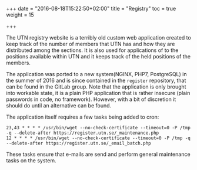 +++
date = "2016-08-18T15:22:50+02:00"
title = "Registry"
toc = true
weight = 15

+++

The UTN registry website is a terribly old custom web application created to
keep track of the number of members that UTN has and how they are distributed
among the sections. It is also used for applications of to the positions
available within UTN and it keeps track of the held positions of the members.

The application was ported to a new system(NGINX, PHP7, PostgreSQL) in the
summer of 2016 and is since contained in the `register` repository, that can be
found in the GitLab group. Note that the application is only brought into
workable state, it is a plain PHP application that is rather insecure (plain
passwords in code, no framework). However, with a bit of discretion it should do
until an alternative can be found.

The application itself requires a few tasks being added to cron:

```
23,43 * * * * /usr/bin/wget --no-check-certificate --timeout=0 -P /tmp -q --delete-after https://register.utn.se/_maintenance.php
12 * * * * /usr/bin/wget --no-check-certificate --timeout=0 -P /tmp -q --delete-after https://register.utn.se/_email_batch.php
```

These tasks ensure that e-mails are send and perform general maintenance tasks
on the system.
